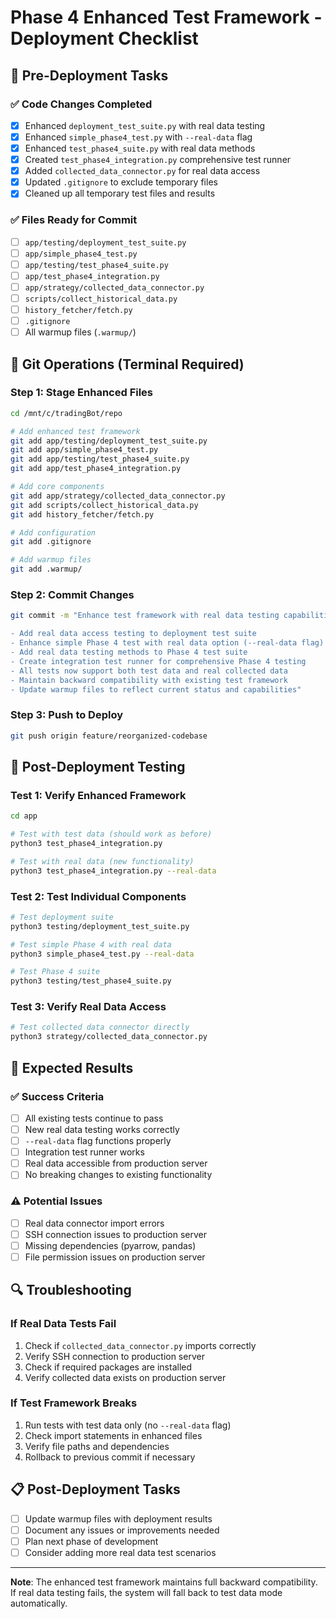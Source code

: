# Phase 4 Enhanced Test Framework - Deployment Checklist

## 🚀 Pre-Deployment Tasks

### ✅ Code Changes Completed
- [x] Enhanced `deployment_test_suite.py` with real data testing
- [x] Enhanced `simple_phase4_test.py` with `--real-data` flag
- [x] Enhanced `test_phase4_suite.py` with real data methods
- [x] Created `test_phase4_integration.py` comprehensive test runner
- [x] Added `collected_data_connector.py` for real data access
- [x] Updated `.gitignore` to exclude temporary files
- [x] Cleaned up all temporary test files and results

### ✅ Files Ready for Commit
- [ ] `app/testing/deployment_test_suite.py`
- [ ] `app/simple_phase4_test.py`
- [ ] `app/testing/test_phase4_suite.py`
- [ ] `app/test_phase4_integration.py`
- [ ] `app/strategy/collected_data_connector.py`
- [ ] `scripts/collect_historical_data.py`
- [ ] `history_fetcher/fetch.py`
- [ ] `.gitignore`
- [ ] All warmup files (`.warmup/`)

## 🔧 Git Operations (Terminal Required)

### Step 1: Stage Enhanced Files
```bash
cd /mnt/c/tradingBot/repo

# Add enhanced test framework
git add app/testing/deployment_test_suite.py
git add app/simple_phase4_test.py
git add app/testing/test_phase4_suite.py
git add app/test_phase4_integration.py

# Add core components
git add app/strategy/collected_data_connector.py
git add scripts/collect_historical_data.py
git add history_fetcher/fetch.py

# Add configuration
git add .gitignore

# Add warmup files
git add .warmup/
```

### Step 2: Commit Changes
```bash
git commit -m "Enhance test framework with real data testing capabilities

- Add real data access testing to deployment test suite
- Enhance simple Phase 4 test with real data option (--real-data flag)
- Add real data testing methods to Phase 4 test suite
- Create integration test runner for comprehensive Phase 4 testing
- All tests now support both test data and real collected data
- Maintain backward compatibility with existing test framework
- Update warmup files to reflect current status and capabilities"
```

### Step 3: Push to Deploy
```bash
git push origin feature/reorganized-codebase
```

## 🧪 Post-Deployment Testing

### Test 1: Verify Enhanced Framework
```bash
cd app

# Test with test data (should work as before)
python3 test_phase4_integration.py

# Test with real data (new functionality)
python3 test_phase4_integration.py --real-data
```

### Test 2: Test Individual Components
```bash
# Test deployment suite
python3 testing/deployment_test_suite.py

# Test simple Phase 4 with real data
python3 simple_phase4_test.py --real-data

# Test Phase 4 suite
python3 testing/test_phase4_suite.py
```

### Test 3: Verify Real Data Access
```bash
# Test collected data connector directly
python3 strategy/collected_data_connector.py
```

## 🎯 Expected Results

### ✅ Success Criteria
- [ ] All existing tests continue to pass
- [ ] New real data testing works correctly
- [ ] `--real-data` flag functions properly
- [ ] Integration test runner works
- [ ] Real data accessible from production server
- [ ] No breaking changes to existing functionality

### ⚠️ Potential Issues
- [ ] Real data connector import errors
- [ ] SSH connection issues to production server
- [ ] Missing dependencies (pyarrow, pandas)
- [ ] File permission issues on production server

## 🔍 Troubleshooting

### If Real Data Tests Fail
1. Check if `collected_data_connector.py` imports correctly
2. Verify SSH connection to production server
3. Check if required packages are installed
4. Verify collected data exists on production server

### If Test Framework Breaks
1. Run tests with test data only (no `--real-data` flag)
2. Check import statements in enhanced files
3. Verify file paths and dependencies
4. Rollback to previous commit if necessary

## 📋 Post-Deployment Tasks

- [ ] Update warmup files with deployment results
- [ ] Document any issues or improvements needed
- [ ] Plan next phase of development
- [ ] Consider adding more real data test scenarios

---

**Note**: The enhanced test framework maintains full backward compatibility. If real data testing fails, the system will fall back to test data mode automatically.
